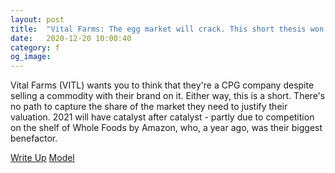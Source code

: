 ```yaml
---
layout: post
title:  "Vital Farms: The egg market will crack. This short thesis won Sumzero.com's best ideas for 2021 contest."
date:   2020-12-20 10:00:40
category: f
og_image:
---
```


Vital Farms (VITL) wants you to think that they're a  CPG company despite selling a commodity  with their brand on it. Either way, this is a short. There's no path to capture the share of the market they need to justify their valuation. 2021 will have catalyst after catalyst - partly due to competition on the shelf of Whole Foods by Amazon, who, a year ago, was their biggest benefactor.

<a href="https://csahil.github.io/assets/VITL.pdf">Write Up</a>
<a href="https://csahil.github.io/assets/VITL_model.xlsx">Model</a>
